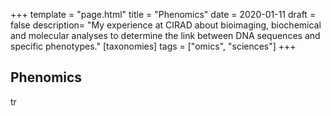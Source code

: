 +++
template = "page.html"
title = "Phenomics"
date =  2020-01-11
draft = false
description= "My experience at CIRAD about bioimaging, biochemical and molecular analyses to determine the link between DNA sequences and specific phenotypes."
[taxonomies]
tags = ["omics", "sciences"]
+++



## Phenomics

tr